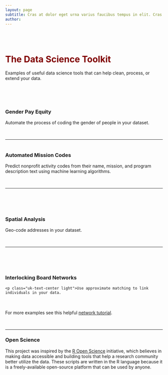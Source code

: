 ```yaml
---
layout: page
subtitle: Cras at dolor eget urna varius faucibus tempus in elit. Cras a dui imperdiet, tempus metus quis, pharetra turpis.
author:
---
```


<style>
jj span {
  float : right; 
}
jj uk-icon {
  float : right; 
}
</style>

<br>
<br>

<jj>
<h1 class="uk-text-center" style="color:maroon;">The Data Science Toolkit
 <a href="https://github.com/Nonprofit-Open-Data-Collective/nonprofit-open-data-collective.github.io/blob/master/tools.md"><span uk-icon="icon: github; ratio: 1"></span></a></h1></jj>
<p class="uk-text-center">Examples of useful data science tools that can help clean, process, or extend your data.</p> 


<br>
<br>







 <div class="uk-section uk-text-center">
   <a href="https://lecy.github.io/arnova-2017-workshop/workshop/coding_gender.html#">
   <h1 class="uk-center" style="color:maroon;"><i data-uk-icon="icon: user; ratio: 5" class=""></i></h1></a>
   <h3 class="uk-center">Gender Pay Equity</h3>

   <p class="uk-text-center light">Automate the process of coding the gender of people in your dataset.</p>
</div>

<br> 

------------------------------------------------------------------   
 

 <div class="uk-section uk-text-center">
   <a href="https://nonprofit-open-data-collective.github.io/machine_learning_mission_codes/">
   <h1 class="uk-center" style="color:maroon;"><i data-uk-icon="icon: database; ratio: 5" class=""></i></h1></a>
   <h3 class="uk-center">Automated Mission Codes</h3>

   <p class="uk-text-center light">Predict nonprofit activity codes from their name, mission, and program description text using machine learning algorithms.</p>
</div>

<br> 

------------------------------------------------------------------   
 





<br>
<br>



 <div class="uk-section uk-text-center">
  
   <a href="https://lecy.github.io/arnova-2017-workshop/workshop/spatial_example.html#">
   <h1 class="uk-center" style="color:maroon;"><i data-uk-icon="icon: location; ratio: 5" class=""></i></h1></a>
   <h3 class="center">Spatial Analysis</h3>
   <p class="uk-text-center light">Geo-code addresses in your dataset.</p>

</div>

<br> 

-----------------------------------------   




<br>
<br>




 <div class="uk-section uk-text-center">

   <a href="https://lecy.github.io/arnova-2017-workshop/workshop/board_networks.html#">
   <h1 class="uk-center" style="color:maroon;"><i data-uk-icon="icon: link; ratio: 5" class=""></i></h1></a>
   <h3 class="center">Interlocking Board Networks</h3>

    <p class="uk-text-center light">Use approximate matching to link individuals in your data.
   
   <br><br>For more examples see this helpful <a href="http://kateto.net/networks-r-igraph">network tutorial</a>. </p>

</div>



<br>

------------------------------------------------------------------ 






### Open Science

This project was inspired by the [R Open Science](https://ropensci.org/) initiative, which believes in making data accessible and building tools that help a research community better utilize the data. These scripts are written in the R language because it is a freely-available open-source platform that can be used by anyone. 

